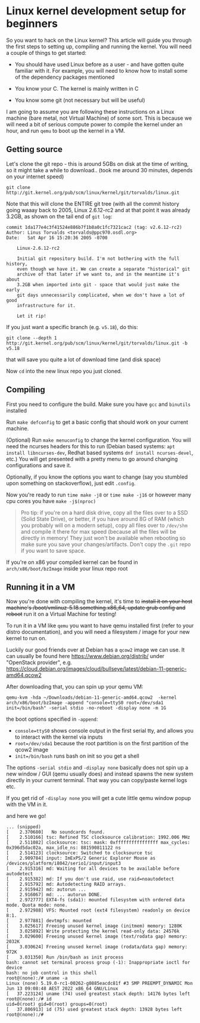 # Linux kernel development setup for beginners

So you want to hack on the Linux kernel? This article will guide you through the first steps to setting up, compiling and running the kernel. You will need a couple of things to get started:

- You should have used Linux before as a user - and have gotten quite familiar with it. For example, you will need to know how to install some of the dependency packages mentioned

- You know your C. The kernel is mainly written in C

- You know some git (not necessary but will be useful)

I am going to assume you are following these instructions on a Linux machine (bare metal, not Virtual Machine) of some sort. This is because we will need a bit of serious compute power to compile the kernel under an hour, and run `qemu` to boot up the kernel in a VM.

## Getting source 

Let's clone the git repo - this is around 5GBs on disk at the time of writing, so it might take a while to download.. (took me around 30 minutes, depends on your internet speed)

```
git clone http://git.kernel.org/pub/scm/linux/kernel/git/torvalds/linux.git
```

Note that this will clone the ENTIRE git tree (with all the commit history going waaay back to 2005, Linux 2.6.12-rc2 and at that point it was already 3.2GB, as shown on the tail end of `git log`:

```
commit 1da177e4c3f41524e886b7f1b8a0c1fc7321cac2 (tag: v2.6.12-rc2)
Author: Linus Torvalds <torvalds@ppc970.osdl.org>
Date:   Sat Apr 16 15:20:36 2005 -0700

    Linux-2.6.12-rc2
    
    Initial git repository build. I'm not bothering with the full history,
    even though we have it. We can create a separate "historical" git
    archive of that later if we want to, and in the meantime it's about
    3.2GB when imported into git - space that would just make the early
    git days unnecessarily complicated, when we don't have a lot of good
    infrastructure for it.
    
    Let it rip!

```

If you just want a specific branch (e.g. `v5.18`), do this:

```
git clone --depth 1  http://git.kernel.org/pub/scm/linux/kernel/git/torvalds/linux.git -b v5.18
```

that will save you quite a lot of download time (and disk space)

Now `cd` into the new linux repo you just cloned.

## Compiling

First you need to configure the build. Make sure you have `gcc` and `binutils` installed

Run `make defconfig` to get a basic config that should work on your current machine.

(Optional) Run `make menuconfig` to change the kernel configuration. You will need the ncurses headers for this to run (Debian based systems: `apt install libncurses-dev`, Redhat based systems `dnf install ncurses-devel`, etc.) You will get presented with a pretty menu to go around changing configurations and save it.

Optionally, if you know the options you want to change (say you stumbled upon something on stackoverflow), just edit `.config`.

Now you're ready to run `time make -j8` or `time make -j16` or however many cpu cores you have `make -j$(nproc)`

> Pro tip: if you're on a hard disk drive, copy all the files over to a SSD (Solid State Drive), or better, if you have around 8G of RAM (which you probably will on a modern setup), copy all files over to `/dev/shm` and compile it there for max speed (because all the files will be directly in memory! They just won't be available when rebooting so make sure you save your changes/artifacts. Don't copy the `.git` repo if you want to save space.

If you're on x86 your compiled kernel can be found in `arch/x86/boot/bzImage` inside your linux repo root

## Running it in a VM

Now you're done with compiling the kernel, it's time to ~~install it on your host machine's /boot/vmlinuz-5.18.something.x86_64, update grub config and reboot~~ run it on a Virtual Machine for testing!

To run it in a VM like `qemu` you want to have qemu installed first (refer to your distro documentation), and you will need a filesystem / image for your new kernel to run on.

Luckily our good friends over at Debian has a `qcow2` image we can use. It can usually be found here https://www.debian.org/distrib/ under "OpenStack provider", e.g. https://cloud.debian.org/images/cloud/bullseye/latest/debian-11-generic-amd64.qcow2

After downloading that, you can spin up your qemu VM:

`qemu-kvm -hda ~/Downloads/debian-11-generic-amd64.qcow2  -kernel arch/x86/boot/bzImage -append "console=ttyS0 root=/dev/sda1 init=/bin/bash" -serial stdio -no-reboot -display none -m 1G`

the boot options specified in `-append`:
- `console=ttyS0` shows console output in the first serial tty, and allows you to interact with the kernel via inputs
- `root=/dev/sda1` because the root partition is on the first partition of the qcow2 image
- `init=/bin/bash` runs bash on init so you get a shell


The options `-serial stdio` and `-display none` basically does not spin up a new window / GUI (qemu usually does) and instead spawns the new system directly in your current terminal. That way you can copy/paste kernel logs etc.

If you get rid of `-display none` you will get a cute little qemu window popup with the VM in it.

and here we go!

```
... (snipped)
[    2.370680]   No soundcards found.
[    2.510166] tsc: Refined TSC clocksource calibration: 1992.006 MHz
[    2.511082] clocksource: tsc: mask: 0xffffffffffffffff max_cycles: 0x396d5dac02a, max_idle_ns: 881590811122 ns
[    2.514123] clocksource: Switched to clocksource tsc
[    2.909784] input: ImExPS/2 Generic Explorer Mouse as /devices/platform/i8042/serio1/input/input3
[    2.915316] md: Waiting for all devices to be available before autodetect
[    2.915382] md: If you don't use raid, use raid=noautodetect
[    2.915792] md: Autodetecting RAID arrays.
[    2.915942] md: autorun ...
[    2.916067] md: ... autorun DONE.
[    2.972777] EXT4-fs (sda1): mounted filesystem with ordered data mode. Quota mode: none.
[    2.972988] VFS: Mounted root (ext4 filesystem) readonly on device 8:1.
[    2.977881] devtmpfs: mounted
[    3.025617] Freeing unused kernel image (initmem) memory: 1280K
[    3.025892] Write protecting the kernel read-only data: 24576k
[    3.029600] Freeing unused kernel image (text/rodata gap) memory: 2032K
[    3.030624] Freeing unused kernel image (rodata/data gap) memory: 972K
[    3.031350] Run /bin/bash as init process
bash: cannot set terminal process group (-1): Inappropriate ioctl for device
bash: no job control in this shell
root@(none):/# uname -a
Linux (none) 5.19.0-rc1-00262-g0885eacdc81f #3 SMP PREEMPT_DYNAMIC Mon Jun 13 09:08:48 AEST 2022 x86_64 GNU/Linux
[   37.223124] uname (74) used greatest stack depth: 14176 bytes left
root@(none):/# id
uid=0(root) gid=0(root) groups=0(root)
[   37.806913] id (75) used greatest stack depth: 13928 bytes left
root@(none):/# 

```